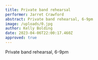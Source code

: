 ```yaml
---
title: Private band rehearsal
performer: Jarret Crawford
abstract: Private band rehearsal, 6-9pm
image: /uploads/0.jpg
author: Kelly Bolding
date: 2023-04-06T22:00:17.460Z
approved: true
---
```

P﻿rivate band rehearsal, 6-9pm